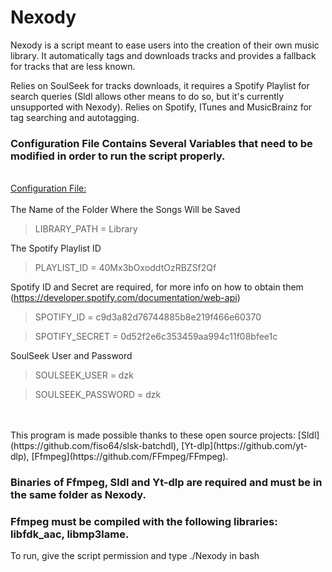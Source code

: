 # Nexody

Nexody is a script meant to ease users into the creation of their own music library.
It automatically tags and downloads tracks and provides a fallback for tracks that are less known.

Relies on SoulSeek for tracks downloads, it requires a Spotify Playlist for search queries (Sldl allows other means to do so, but it's currently unsupported with Nexody).
Relies on Spotify, ITunes and MusicBrainz for tag searching and autotagging.

### Configuration File Contains Several Variables that need to be modified in order to run the script properly.
<br>
<ins>Configuration File:</ins>
<br>
<br>
The Name of the Folder Where the Songs Will be Saved

>LIBRARY_PATH = Library

The Spotify Playlist ID

>PLAYLIST_ID = 40Mx3bOxoddtOzRBZSf2Qf

Spotify ID and Secret are required, for more info on how to obtain them (https://developer.spotify.com/documentation/web-api)

>SPOTIFY_ID = c9d3a82d76744885b8e219f466e60370

>SPOTIFY_SECRET = 0d52f2e6c353459aa994c11f08bfee1c

SoulSeek User and Password

>SOULSEEK_USER = dzk

>SOULSEEK_PASSWORD = dzk


<br>
<br>
This program is made possible thanks to these open source projects: [Sldl](https://github.com/fiso64/slsk-batchdl), [Yt-dlp](https://github.com/yt-dlp), [Ffmpeg](https://github.com/FFmpeg/FFmpeg).

### Binaries of Ffmpeg, Sldl and Yt-dlp are required and must be in the same folder as Nexody.
### Ffmpeg must be compiled with the following libraries: libfdk_aac, libmp3lame.

To run, give the script permission and type ./Nexody in bash
